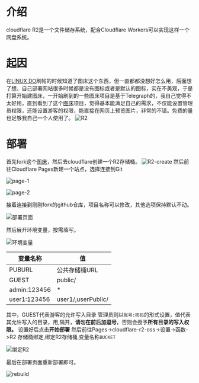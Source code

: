 # 介绍
cloudflare R2是一个文件储存系统，配合Cloudflare Workers可以实现这样一个网盘系统。
# 起因
在[LINUX DO](https://linux.do)刷帖的时候知道了图床这个东西，但一直都都没想好怎么用，后面想了想，自己部署网站很多时候都是没有图标或者是默认的图标，实在不美观，于是打算开始建图床，一开始刷到的一些图床项目是基于Telegraph的，我自己觉得不太好用，直到看到了这个[图床](https://github.com/ljxi/Cloudflare-R2-oss)项目，觉得基本能满足自己的需求，不仅能设置管理员权限，还能设置游客的权限，能直接在网页上预览图片，非常的不错。免费的量也足够我自己一个人使用了。
![R2](https://github.com/ZSCGR/blog.zscgr.github.io/assets/75410405/e9825adf-f990-48bb-92dd-e63d76ce9bb3)
# 部署
首先fork这个[图床](https://github.com/ljxi/Cloudflare-R2-oss)，然后去cloudflare创建一个R2存储桶。
![R2-create](https://github.com/ZSCGR/blog.zscgr.github.io/assets/75410405/d5c81508-21df-4882-8193-f96b1fd637b6)
然后前往Cloudflare Pages新建一个站点，选择连接到Git

![page-1](https://github.com/ZSCGR/blog.zscgr.github.io/assets/75410405/0de6e171-2e5a-4753-be6d-5833a72b60a8)

![page-2](https://github.com/ZSCGR/blog.zscgr.github.io/assets/75410405/3d327fff-57e1-4ff4-ae91-0d18e61c78cc)

接着连接到刚刚fork的github仓库，项目名称可以修改，其他选项保持默认不动。

![部署页面](https://github.com/ZSCGR/blog.zscgr.github.io/assets/75410405/a17e4145-9100-4b25-9b88-5f0f0589a412)

然后展开环境变量，按需填写。

![环境变量](https://github.com/ZSCGR/blog.zscgr.github.io/assets/75410405/77662304-995e-4c71-8deb-017d8b5d3656)

|  **变量名称**   | **值**  |
|  ----  | ----  |
| PUBURL  | 公共存储桶URL |
| GUEST  | public/ |
| admin:123456  | * |
| user1:123456  | user1/,userPublic/ |

其中，GUEST代表游客的允许写入目录
管理员则以`账号:密码`的形式设置，值代表其允许写入的目录，用,隔开，**请勿在前后加逗号**，否则会授予**所有目录的写入权限。**
设置好后点击**开始部署**
然后前往Pages->cloudflare-r2-oss->设置->函数->R2 存储桶绑定,绑定R2存储桶,变量名称`BUCKET`

![绑定R2](https://github.com/ZSCGR/blog.zscgr.github.io/assets/75410405/3564f2e0-f67c-4f77-98f8-df36618ec97e)

最后在部署页面重新部署即可。

![rebuild](https://github.com/ZSCGR/blog.zscgr.github.io/assets/75410405/6c2ed7a7-30a6-4900-9d72-8b8c4611c137)